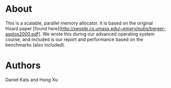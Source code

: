 # About

This is a scalable, parallel memory allocator. It is based on the original Hoard paper [found here](http://people.cs.umass.edu/~emery/pubs/berger-asplos2000.pdf]. We wrote this during our advanced operating system course, and included is our report and performance based on the benchmarks (also included).

# Authors

Daniel Kats and Hong Xu
